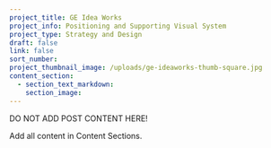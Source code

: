```yaml
---
project_title: GE Idea Works
project_info: Positioning and Supporting Visual System
project_type: Strategy and Design
draft: false
link: false
sort_number:
project_thumbnail_image: /uploads/ge-ideaworks-thumb-square.jpg
content_section:
  - section_text_markdown:
    section_image:
---
```



DO NOT ADD POST CONTENT HERE!

Add all content in Content Sections.